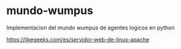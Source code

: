 # mundo-wumpus
Implementacion del  mundo wumpus de agentes logicos en python

https://likegeeks.com/es/servidor-web-de-linux-apache
